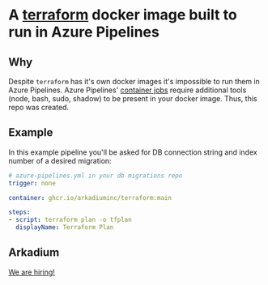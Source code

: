 # A [terraform](https://github.com/hashicorp/terraform) docker image built to run in Azure Pipelines

## Why
Despite `terraform` has it's own docker images it's impossible to run them in Azure Pipelines.
Azure Pipelines' [container jobs](https://docs.microsoft.com/en-us/azure/devops/pipelines/process/container-phases?view=azure-devops#non-glibc-based-containers) 
require additional tools (node, bash, sudo, shadow) to be present in your docker image. Thus, this repo was created.

## Example

In this example pipeline you'll be asked for DB connection string and index number of a desired migration:

```yaml
# azure-pipelines.yml in your db migrations repo
trigger: none

container: ghcr.io/arkadiuminc/terraform:main

steps:
- script: terraform plan -o tfplan
  displayName: Terraform Plan
```

## Arkadium

[We are hiring!](https://apply.workable.com/arkadium-1/)
